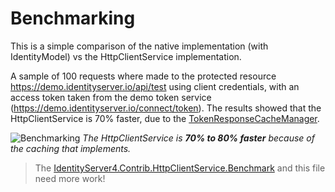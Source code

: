 # Benchmarking

This is a simple comparison of the native implementation (with IdentityModel) vs the HttpClientService implementation.

A sample of 100 requests where made to the protected resource https://demo.identityserver.io/api/test using client credentials, with an access token taken from the demo token service (https://demo.identityserver.io/connect/token). The results showed that the HttpClientService is 70% faster, due to the [TokenResponseCacheManager](https://georgekosmidis.github.io/IdentityServer4.Contrib.HttpClientService/api/IdentityServer4.Contrib.HttpClientService.Infrastructure.TokenResponseCacheManager.html).


![Benchmarking](https://raw.githubusercontent.com/georgekosmidis/IdentityServer4.Contrib.HttpClientService/master/benchmark/benchmark_v2.3.0.png)
*The HttpClientService is **70% to 80% faster** because of the caching that implements.*

> The  [IdentityServer4.Contrib.HttpClientService.Benchmark](https://github.com/georgekosmidis/IdentityServer4.Contrib.HttpClientService/tree/master/benchmark/IdentityServer4.Contrib.HttpClientService.Benchmark) and this file need more work!
